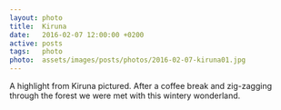 ```yaml
---
layout: photo
title:  Kiruna
date:   2016-02-07 12:00:00 +0200
active: posts
tags:   photo
photo:  assets/images/posts/photos/2016-02-07-kiruna01.jpg
---
```


A highlight from Kiruna pictured. After a coffee break and zig-zagging
through the forest we were met with this wintery wonderland.
